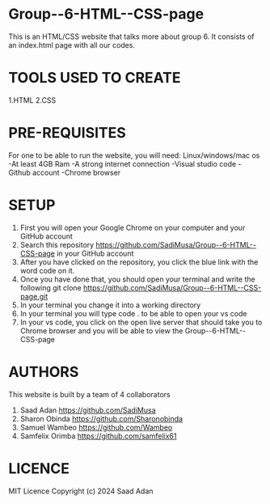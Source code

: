 # Group--6-HTML--CSS-page
This is an HTML/CSS website that talks more about group 6. It consists of an index.html page with all our codes.


 # TOOLS USED TO CREATE
 1.HTML
 2.CSS

 # PRE-REQUISITES
 For one to be able to run the website, you will need: Linux/windows/mac os
 -At least 4GB Ram
 -A strong internet connection
 -Visual studio code
 -Github account
 -Chrome browser

 # SETUP
 1. First you will open your Google Chrome on your computer and your GitHub account
 2. Search this repository https://github.com/SadiMusa/Group--6-HTML--CSS-page in your GitHub account
 3. After you have clicked on the repository, you click the blue link with the word code on it.
 4. Once you have done that, you should open your terminal and write the following
    git clone https://github.com/SadiMusa/Group--6-HTML--CSS-page.git
 5. In your terminal you change it into a working directory
 6. In your terminal you will type  code .  to be able to open your vs code
 7. In your vs code, you click on the open live server that should take you to Chrome browser and you will be able to view the Group--6-HTML--CSS-page

 # AUTHORS
 This website is built by a team of 4 collaborators
 1. Saad Adan https://github.com/SadiMusa
 2. Sharon Obinda https://github.com/Sharonobinda
 3. Samuel Wambeo https://github.com/Wambeo
 4. Samfelix Orimba https://github.com/samfelix61

# LICENCE
MIT Licence 
Copyright (c) 2024 Saad Adan
 
 
